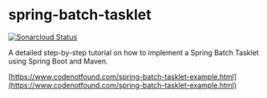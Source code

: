 # spring-batch-tasklet

[![Sonarcloud Status](https://sonarcloud.io/api/project_badges/measure?project=com.codenotfound%3Aspring-batch-tasklet&metric=alert_status)](https://sonarcloud.io/dashboard?id=com.codenotfound%3Aspring-batch-tasklet)

A detailed step-by-step tutorial on how to implement a Spring Batch Tasklet using Spring Boot and Maven.

[https://www.codenotfound.com/spring-batch-tasklet-example.html](https://www.codenotfound.com/spring-batch-tasklet-example.html)
